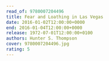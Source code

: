 ```yaml
---
read_of: 9780007204496
title: Fear and Loathing in Las Vegas
date: 2016-01-02T12:00:00+0000
end: 2016-01-04T12:00:00+0000
release: 1972-07-01T12:00:00+0100
authors: Hunter S. Thompson
cover: 9780007204496.jpg
rating: 5
---
```

